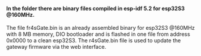 #### In the folder there are binary files compiled in esp-idf 5.2 for esp32S3 @160MHz.
The file fr4sGate.bin is an already assembled binary for esp32S3 @160MHz with 8 MB memory, DIO bootloader and is flashed in one file from address 0x0000 to a clean esp32S3. The r4sGate.bin file is used to update the gateway firmware via the web interface.

